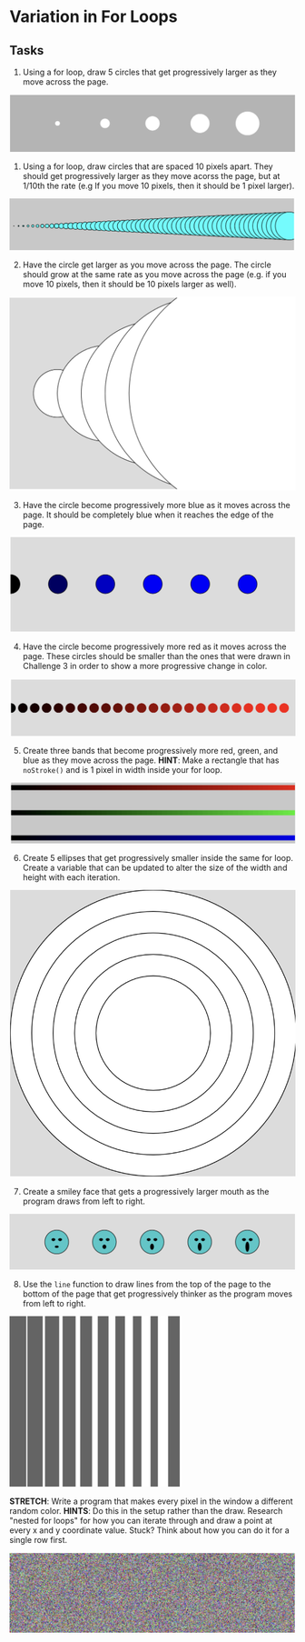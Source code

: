 # Variation in For Loops



## Tasks

1. Using a for loop, draw 5 circles that get progressively larger as they move across the page.

![](assets/WarmUp.png)

1. Using a for loop, draw circles that are spaced 10 pixels apart. They should get progressively larger as they move acorss the page, but at 1/10th the rate (e.g If you move 10 pixels, then it should be 1 pixel larger).

![](assets/Challenge1.png)

2. Have the circle get larger as you move across the page. The circle should grow at the same rate as you move across the page (e.g. if you move 10 pixels, then it should be 10 pixels larger as well).

![](assets/Challenge2.png)

3. Have the circle become progressively more blue as it moves across the page. It should be completely blue when it reaches the edge of the page.

![](assets/Challenge3.png)

4. Have the circle become progressively more red as it moves across the page. These circles should be smaller than the ones that were drawn in Challenge 3 in order to show a more progressive change in color.

![](assets/Challenge4.png)

5. Create three bands that become progressively more red, green, and blue as they move across the page. **HINT**: Make a rectangle that has `noStroke()` and is 1 pixel in width inside your for loop.

![](assets/Challenge5.png)

6. Create 5 ellipses that get progressively smaller inside the same for loop. Create a variable that can be updated to alter the size of the width and height with each iteration.

![](assets/Challenge6.png)

7. Create a smiley face that gets a progressively larger mouth as the program draws from left to right. 

![](assets/Challenge7.png)

8. Use the `line` function to draw lines from the top of the page to the bottom of the page that get progressively thinker as the program moves from left to right.

![](assets/Challenge8.png)

**STRETCH**: Write a program that makes every pixel in the window a different random color. **HINTS**: Do this in the setup rather than the draw. Research "nested for loops" for how you can iterate through and draw a point at every x and y coordinate value. Stuck? Think about how you can do it for a single row first.

![](assets/Stretch.png)
